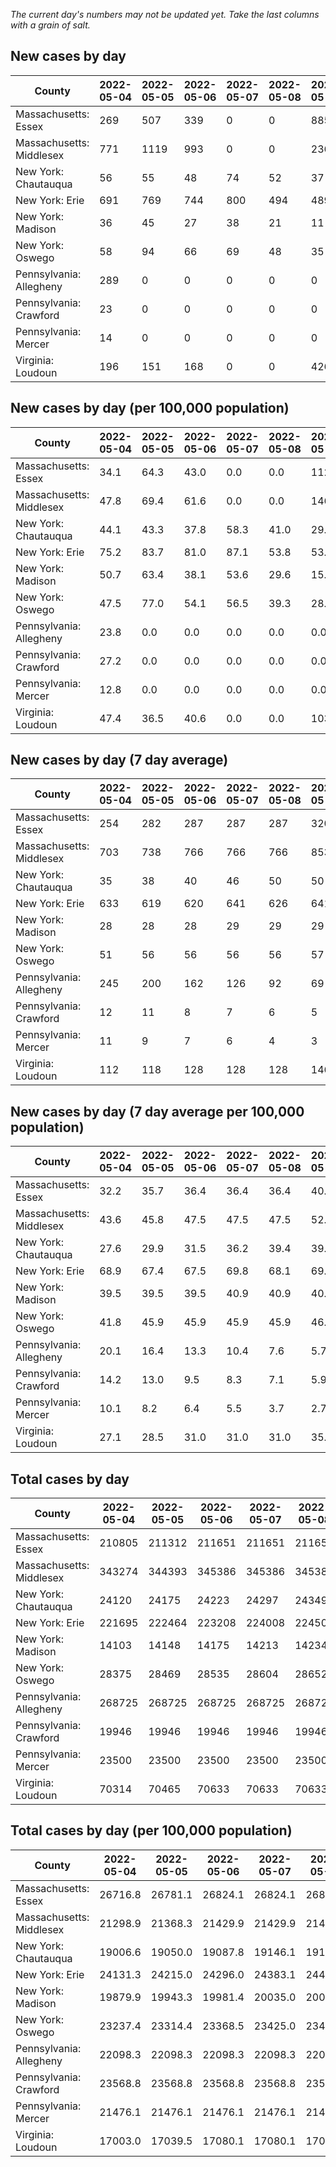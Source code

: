 _The current day's numbers may not be updated yet. Take the last columns with a grain of salt._
## New cases by day

| County | 2022-05-04 | 2022-05-05 | 2022-05-06 | 2022-05-07 | 2022-05-08 | 2022-05-09 | 2022-05-10 |
| --- | --- | --- | --- | --- | --- | --- | --- |
| Massachusetts: Essex | 269 | 507 | 339 | 0 | 0 | 885 |  |
| Massachusetts: Middlesex | 771 | 1119 | 993 | 0 | 0 | 2360 |  |
| New York: Chautauqua | 56 | 55 | 48 | 74 | 52 | 37 |  |
| New York: Erie | 691 | 769 | 744 | 800 | 494 | 489 |  |
| New York: Madison | 36 | 45 | 27 | 38 | 21 | 11 |  |
| New York: Oswego | 58 | 94 | 66 | 69 | 48 | 35 |  |
| Pennsylvania: Allegheny | 289 | 0 | 0 | 0 | 0 | 0 |  |
| Pennsylvania: Crawford | 23 | 0 | 0 | 0 | 0 | 0 |  |
| Pennsylvania: Mercer | 14 | 0 | 0 | 0 | 0 | 0 |  |
| Virginia: Loudoun | 196 | 151 | 168 | 0 | 0 | 426 | 212 |

## New cases by day (per 100,000 population)

| County | 2022-05-04 | 2022-05-05 | 2022-05-06 | 2022-05-07 | 2022-05-08 | 2022-05-09 | 2022-05-10 |
| --- | --- | --- | --- | --- | --- | --- | --- |
| Massachusetts: Essex | 34.1 | 64.3 | 43.0 | 0.0 | 0.0 | 112.2 |  |
| Massachusetts: Middlesex | 47.8 | 69.4 | 61.6 | 0.0 | 0.0 | 146.4 |  |
| New York: Chautauqua | 44.1 | 43.3 | 37.8 | 58.3 | 41.0 | 29.2 |  |
| New York: Erie | 75.2 | 83.7 | 81.0 | 87.1 | 53.8 | 53.2 |  |
| New York: Madison | 50.7 | 63.4 | 38.1 | 53.6 | 29.6 | 15.5 |  |
| New York: Oswego | 47.5 | 77.0 | 54.1 | 56.5 | 39.3 | 28.7 |  |
| Pennsylvania: Allegheny | 23.8 | 0.0 | 0.0 | 0.0 | 0.0 | 0.0 |  |
| Pennsylvania: Crawford | 27.2 | 0.0 | 0.0 | 0.0 | 0.0 | 0.0 |  |
| Pennsylvania: Mercer | 12.8 | 0.0 | 0.0 | 0.0 | 0.0 | 0.0 |  |
| Virginia: Loudoun | 47.4 | 36.5 | 40.6 | 0.0 | 0.0 | 103.0 | 51.3 |

## New cases by day (7 day average)

| County | 2022-05-04 | 2022-05-05 | 2022-05-06 | 2022-05-07 | 2022-05-08 | 2022-05-09 | 2022-05-10 |
| --- | --- | --- | --- | --- | --- | --- | --- |
| Massachusetts: Essex | 254 | 282 | 287 | 287 | 287 | 320 |  |
| Massachusetts: Middlesex | 703 | 738 | 766 | 766 | 766 | 853 |  |
| New York: Chautauqua | 35 | 38 | 40 | 46 | 50 | 50 |  |
| New York: Erie | 633 | 619 | 620 | 641 | 626 | 641 |  |
| New York: Madison | 28 | 28 | 28 | 29 | 29 | 29 |  |
| New York: Oswego | 51 | 56 | 56 | 56 | 56 | 57 |  |
| Pennsylvania: Allegheny | 245 | 200 | 162 | 126 | 92 | 69 |  |
| Pennsylvania: Crawford | 12 | 11 | 8 | 7 | 6 | 5 |  |
| Pennsylvania: Mercer | 11 | 9 | 7 | 6 | 4 | 3 |  |
| Virginia: Loudoun | 112 | 118 | 128 | 128 | 128 | 146 | 165 |

## New cases by day (7 day average per 100,000 population)

| County | 2022-05-04 | 2022-05-05 | 2022-05-06 | 2022-05-07 | 2022-05-08 | 2022-05-09 | 2022-05-10 |
| --- | --- | --- | --- | --- | --- | --- | --- |
| Massachusetts: Essex | 32.2 | 35.7 | 36.4 | 36.4 | 36.4 | 40.6 |  |
| Massachusetts: Middlesex | 43.6 | 45.8 | 47.5 | 47.5 | 47.5 | 52.9 |  |
| New York: Chautauqua | 27.6 | 29.9 | 31.5 | 36.2 | 39.4 | 39.4 |  |
| New York: Erie | 68.9 | 67.4 | 67.5 | 69.8 | 68.1 | 69.8 |  |
| New York: Madison | 39.5 | 39.5 | 39.5 | 40.9 | 40.9 | 40.9 |  |
| New York: Oswego | 41.8 | 45.9 | 45.9 | 45.9 | 45.9 | 46.7 |  |
| Pennsylvania: Allegheny | 20.1 | 16.4 | 13.3 | 10.4 | 7.6 | 5.7 |  |
| Pennsylvania: Crawford | 14.2 | 13.0 | 9.5 | 8.3 | 7.1 | 5.9 |  |
| Pennsylvania: Mercer | 10.1 | 8.2 | 6.4 | 5.5 | 3.7 | 2.7 |  |
| Virginia: Loudoun | 27.1 | 28.5 | 31.0 | 31.0 | 31.0 | 35.3 | 39.9 |

## Total cases by day

| County | 2022-05-04 | 2022-05-05 | 2022-05-06 | 2022-05-07 | 2022-05-08 | 2022-05-09 | 2022-05-10 |
| --- | --- | --- | --- | --- | --- | --- | --- |
| Massachusetts: Essex | 210805 | 211312 | 211651 | 211651 | 211651 | 212536 |  |
| Massachusetts: Middlesex | 343274 | 344393 | 345386 | 345386 | 345386 | 347746 |  |
| New York: Chautauqua | 24120 | 24175 | 24223 | 24297 | 24349 | 24386 |  |
| New York: Erie | 221695 | 222464 | 223208 | 224008 | 224502 | 224991 |  |
| New York: Madison | 14103 | 14148 | 14175 | 14213 | 14234 | 14245 |  |
| New York: Oswego | 28375 | 28469 | 28535 | 28604 | 28652 | 28687 |  |
| Pennsylvania: Allegheny | 268725 | 268725 | 268725 | 268725 | 268725 | 268725 |  |
| Pennsylvania: Crawford | 19946 | 19946 | 19946 | 19946 | 19946 | 19946 |  |
| Pennsylvania: Mercer | 23500 | 23500 | 23500 | 23500 | 23500 | 23500 |  |
| Virginia: Loudoun | 70314 | 70465 | 70633 | 70633 | 70633 | 71059 | 71271 |

## Total cases by day (per 100,000 population)

| County | 2022-05-04 | 2022-05-05 | 2022-05-06 | 2022-05-07 | 2022-05-08 | 2022-05-09 | 2022-05-10 |
| --- | --- | --- | --- | --- | --- | --- | --- |
| Massachusetts: Essex | 26716.8 | 26781.1 | 26824.1 | 26824.1 | 26824.1 | 26936.2 |  |
| Massachusetts: Middlesex | 21298.9 | 21368.3 | 21429.9 | 21429.9 | 21429.9 | 21576.4 |  |
| New York: Chautauqua | 19006.6 | 19050.0 | 19087.8 | 19146.1 | 19187.1 | 19216.3 |  |
| New York: Erie | 24131.3 | 24215.0 | 24296.0 | 24383.1 | 24436.9 | 24490.1 |  |
| New York: Madison | 19879.9 | 19943.3 | 19981.4 | 20035.0 | 20064.6 | 20080.1 |  |
| New York: Oswego | 23237.4 | 23314.4 | 23368.5 | 23425.0 | 23464.3 | 23492.9 |  |
| Pennsylvania: Allegheny | 22098.3 | 22098.3 | 22098.3 | 22098.3 | 22098.3 | 22098.3 |  |
| Pennsylvania: Crawford | 23568.8 | 23568.8 | 23568.8 | 23568.8 | 23568.8 | 23568.8 |  |
| Pennsylvania: Mercer | 21476.1 | 21476.1 | 21476.1 | 21476.1 | 21476.1 | 21476.1 |  |
| Virginia: Loudoun | 17003.0 | 17039.5 | 17080.1 | 17080.1 | 17080.1 | 17183.1 | 17234.4 |
